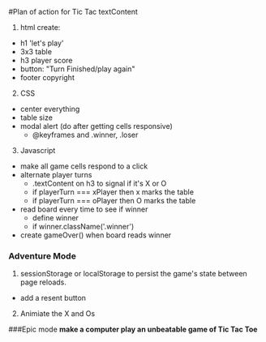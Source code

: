 #Plan of action for Tic Tac textContent
1. html create:
  * h1 'let's play'
  * 3x3 table
  * h3 player score
  * button: "Turn Finished/play again"
  * footer copyright
2. CSS
  * center everything
  * table size
  * modal alert (do after getting cells responsive)
    * @keyframes and .winner, .loser
3. Javascript
  * make all game cells respond to a click
  * alternate player turns
    * .textContent on h3 to signal if it's X or O
    * if playerTurn === xPlayer then x marks the table
    * if playerTurn === oPlayer then O marks the table
  * read board every time to see if winner
    * define winner
    * if winner.className('.winner')
  * create gameOver() when board reads winner


### Adventure Mode

1. sessionStorage or localStorage to persist the game's state between page reloads.
  * add a resent button
2. Animiate the X and Os

###Epic mode
**make a computer play an unbeatable game of Tic Tac Toe**
